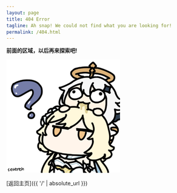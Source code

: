 ```yaml
---
layout: page
title: 404 Error
tagline: Ah snap! We could not find what you are looking for!
permalink: /404.html
---
```


**前面的区域，以后再来探索吧!**

<img src='/404.gif' alt='paimon' width='300'>

[返回主页]({{ '/' | absolute_url }})
